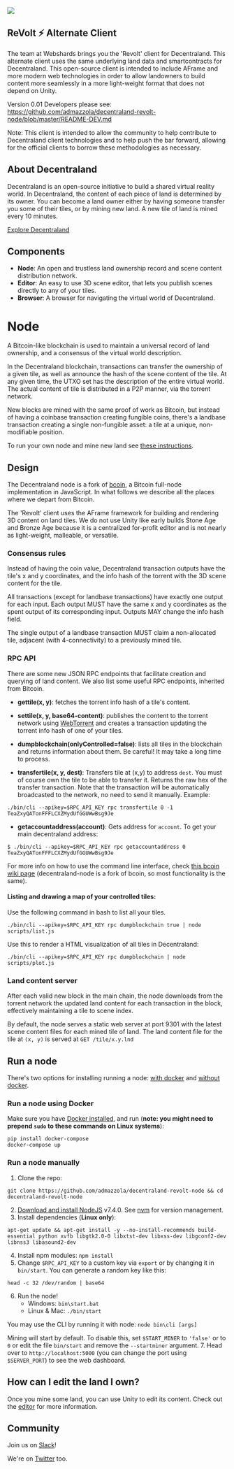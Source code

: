 ![](https://decentraland.org/favicon.ico)

## ReVolt ⚡ Alternate Client 

The team at Webshards brings you the 'Revolt' client for Decentraland.  This alternate client uses the same underlying land data and smartcontracts for Decentraland.  This open-source client is intended to include AFrame and more modern web technologies in order to allow landowners to build content more seamlessly in a more light-weight format that does not depend on Unity.

Version 0.01 
Developers please see: https://github.com/admazzola/decentraland-revolt-node/blob/master/README-DEV.md

Note:  This client is intended to allow the community to help contribute to Decentraland client technologies and to help push the bar forward, allowing for the official clients to borrow these methodologies as necessary.  


## About Decentraland

Decentraland is an open-source initiative to build a shared virtual reality
world. In Decentraland, the content of each piece of land is determined by its
owner. You can become a land owner either by having someone transfer you some
of their tiles, or by mining new land. A new tile of land is mined every 10
minutes.

[Explore Decentraland](https://decentraland.org/app/)


## Components

* **Node**: An open and trustless land ownership record and scene content distribution network.
* **Editor**: An easy to use 3D scene editor, that lets you publish scenes directly to any of your tiles.
* **Browser**: A browser for navigating the virtual world of Decentraland.

# Node

A Bitcoin-like blockchain is used to maintain a universal record of land
ownership, and a consensus of the virtual world description.

In the Decentraland blockchain, transactions can transfer the ownership of a
given tile, as well as announce the hash of the scene content of the
tile. At any given time, the UTXO set has the description of the entire
virtual world. The actual content of tile is distributed in a P2P
manner, via the torrent network.

New blocks are mined with the same proof of work as Bitcoin, but instead of
having a coinbase transaction creating fungible coins, there's a landbase
transaction creating a single non-fungible asset: a tile at a unique,
non-modifiable position.

To run your own node and mine new land see [these instructions](#run-a-node).

## Design

The Decentraland node is a fork of [bcoin](https://github.com/bcoin-org/bcoin),
a Bitcoin full-node implementation in JavaScript. In what follows we describe
all the places where we depart from Bitcoin.

The 'Revolt' client uses the AFrame framework for building and rendering 3D content on land tiles.  We do not use Unity like early builds Stone Age and Bronze Age because it is a centralized for-profit editor and is not nearly as light-weight, malleable, or versatile.  

### Consensus rules

Instead of having the coin value, Decentraland transaction outputs have the
tile's x and y coordinates, and the info hash of the torrent with the 3D
scene content for the tile.

All transactions (except for landbase transactions) have exactly one output for
each input. Each output MUST have the same x and y coordinates as the spent
output of its corresponding input. Outputs MAY change the info hash field.

The single output of a landbase transaction MUST claim a non-allocated tile,
adjacent (with 4-connectivity) to a previously mined tile.

### RPC API

There are some new JSON RPC endpoints that facilitate creation and querying of land
content. We also list some useful RPC endpoints, inherited from Bitcoin.

* **gettile(x, y)**: fetches the torrent info hash of a tile's content.

* **settile(x, y, base64-content)**: publishes the content to the torrent
network using [WebTorrent](https://github.com/feross/webtorrent) and creates a
transaction updating the torrent info hash of one of your tiles.

* **dumpblockchain(onlyControlled=false)**: lists all tiles in the blockchain and
returns information about them. Be careful! It may take a long time to process.

* **transfertile(x, y, dest)**: Transfers tile at (x,y) to address `dest`. You must of
course own the tile to be able to transfer it. Returns the raw hex of the transfer transaction.
Note that the transaction will be automatically broadcasted to the network, no need to send it
manually.
Example:
```
./bin/cli --apikey=$RPC_API_KEY rpc transfertile 0 -1 TeaZxyQATonFFFLCXZMydUfGGUWwBsg9Je
```

* **getaccountaddress(account)**: Gets address for `account`.
To get your main decentraland address:
```
$ ./bin/cli --apikey=$RPC_API_KEY rpc getaccountaddress 0
TeaZxyQATonFFFLCXZMydUfGGUWwBsg9Je
```

For more info on how to use the command line interface, check [this bcoin wiki page](https://github.com/bcoin-org/bcoin/wiki/CLI) (decentraland-node is a fork of bcoin, so most functionality is the same).

#### Listing and drawing a map of your controlled tiles:

Use the following command in bash to list all your tiles.

    ./bin/cli --apikey=$RPC_API_KEY rpc dumpblockchain true | node scripts/list.js

Use this to render a HTML visualization of all tiles in Decentraland:

    ./bin/cli --apikey=$RPC_API_KEY rpc dumpblockchain | node scripts/plot.js

### Land content server

After each valid new block in the main chain, the node downloads from the
torrent network the updated land content for each transaction in the block,
effectively maintaining a tile to scene index.

By default, the node serves a static web server at port 9301 with the latest
scene content files for each mined tile of land. The land content file for
the tile at `(x, y)` is served at `GET /tile/x.y.lnd`

## Run a node
There's two options for installing running a node: [with docker](#run-a-node-using-docker) and [without docker](#run-a-node-manually).

### Run a node using Docker
Make sure you have [Docker
installed](https://docs.docker.com/engine/installation/), and run (**note:
you might need to prepend `sudo` to these commands on Linux systems**):

```
pip install docker-compose
docker-compose up
```

### Run a node manually
1. Clone the repo:
```
git clone https://github.com/admazzola/decentraland-revolt-node && cd decentraland-revolt-node
```
2. [Download and install NodeJS](https://nodejs.org/en/) v7.4.0. See [nvm](http://nvm.sh) for version management.
3. Install dependencies (__Linux only__):
```
apt-get update && apt-get install -y --no-install-recommends build-essential python xvfb libgtk2.0-0 libxtst-dev libxss-dev libgconf2-dev libnss3 libasound2-dev
```
4. Install npm modules: `npm install`
5. Change `$RPC_API_KEY` to a custom key via `export` or by changing it in `bin/start`. You can generate a random key like this:
```
head -c 32 /dev/random | base64
```
6. Run the node!
	* Windows: `bin\start.bat`
	* Linux & Mac: `./bin/start`

You may use the CLI by running it with node:
`node bin\cli [args]`

Mining will start by default. To disable this, set `$START_MINER` to `'false'` or to `0` or edit the file `bin/start` and remove the `--startminer` argument.
7. Head over to `http://localhost:5000` (you can change the port using `$SERVER_PORT`) to see the web dashboard.

## How can I edit the land I own?

Once you mine some land, you can use Unity to edit its content. Check out the
[editor](https://github.com/decentraland/bronzeage-editor) for more
information.

## Community

Join us on [Slack](https://slack.decentraland.org/)!

We're on [Twitter](https://twitter.com/decentraland) too.

[logo]: https://raw.githubusercontent.com/decentraland/web/gh-pages/img/banner.png
